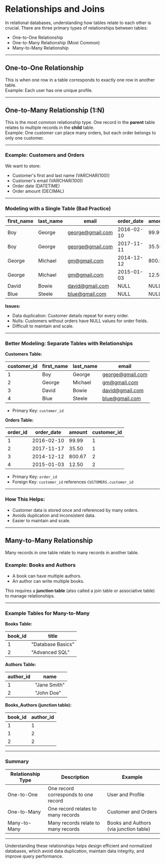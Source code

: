 # Relationships and Joins

In relational databases, understanding how tables relate to each other is crucial. There are three primary types of relationships between tables:

- One-to-One Relationship
- One-to-Many Relationship (Most Common)
- Many-to-Many Relationship

---

## One-to-One Relationship

This is when one row in a table corresponds to exactly one row in another table.  
Example: Each user has one unique profile.

---

## One-to-Many Relationship (1:N)

This is the most common relationship type. One record in the **parent** table relates to multiple records in the **child** table.  
Example: One customer can place many orders, but each order belongs to only one customer.

---

### Example: Customers and Orders

We want to store:

- Customer's first and last name (VARCHAR(100))
- Customer's email (VARCHAR(100))
- Order date (DATETIME)
- Order amount (DECIMAL)

---

### Modeling with a Single Table (Bad Practice)

| first_name | last_name | email            | order_date | amount |
| ---------- | --------- | ---------------- | ---------- | ------ |
| Boy        | George    | george@gmail.com | 2016-02-10 | 99.99  |
| Boy        | George    | george@gmail.com | 2017-11-11 | 35.50  |
| George     | Michael   | gm@gmail.com     | 2014-12-12 | 800.67 |
| George     | Michael   | gm@gmail.com     | 2015-01-03 | 12.50  |
| David      | Bowie     | david@gmail.com  | NULL       | NULL   |
| Blue       | Steele    | blue@gmail.com   | NULL       | NULL   |

**Issues:**

- Data duplication: Customer details repeat for every order.
- Nulls: Customers without orders have NULL values for order fields.
- Difficult to maintain and scale.

---

### Better Modeling: Separate Tables with Relationships

**Customers Table:**

| customer_id | first_name | last_name | email            |
| ----------- | ---------- | --------- | ---------------- |
| 1           | Boy        | George    | george@gmail.com |
| 2           | George     | Michael   | gm@gmail.com     |
| 3           | David      | Bowie     | david@gmail.com  |
| 4           | Blue       | Steele    | blue@gmail.com   |

- Primary Key: `customer_id`

**Orders Table:**

| order_id | order_date | amount | customer_id |
| -------- | ---------- | ------ | ----------- |
| 1        | 2016-02-10 | 99.99  | 1           |
| 2        | 2017-11-17 | 35.50  | 1           |
| 3        | 2014-12-12 | 800.67 | 2           |
| 4        | 2015-01-03 | 12.50  | 2           |

- Primary Key: `order_id`
- Foreign Key: `customer_id` references `CUSTOMERS.customer_id`

---

### How This Helps:

- Customer data is stored once and referenced by many orders.
- Avoids duplication and inconsistent data.
- Easier to maintain and scale.

---

## Many-to-Many Relationship

Many records in one table relate to many records in another table.

### Example: Books and Authors

- A book can have multiple authors.
- An author can write multiple books.

This requires a **junction table** (also called a join table or associative table) to manage relationships.

---

### Example Tables for Many-to-Many

**Books Table:**

| book_id | title             |
| ------- | ----------------- |
| 1       | "Database Basics" |
| 2       | "Advanced SQL"    |

**Authors Table:**

| author_id | name         |
| --------- | ------------ |
| 1         | "Jane Smith" |
| 2         | "John Doe"   |

**Books_Authors (junction table):**

| book_id | author_id |
| ------- | --------- |
| 1       | 1         |
| 1       | 2         |
| 2       | 2         |

---

### Summary

| Relationship Type | Description                          | Example                                |
| ----------------- | ------------------------------------ | -------------------------------------- |
| One-to-One        | One record corresponds to one record | User and Profile                       |
| One-to-Many       | One record relates to many records   | Customer and Orders                    |
| Many-to-Many      | Many records relate to many records  | Books and Authors (via junction table) |

---

Understanding these relationships helps design efficient and normalized databases, which avoid data duplication, maintain data integrity, and improve query performance.
